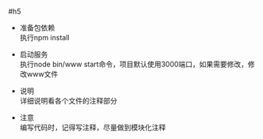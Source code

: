 #h5
* 准备包依赖<br />
    执行npm install <br />

* 启动服务<br />
    执行node bin/www start命令，项目默认使用3000端口，如果需要修改，修改www文件<br />

* 说明<br />
    详细说明看各个文件的注释部分<br />

* 注意<br />
    编写代码时，记得写注释，尽量做到模块化注释<br />
